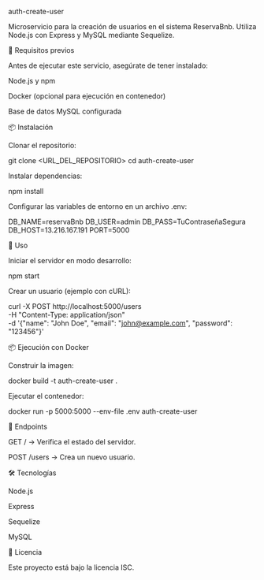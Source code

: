 auth-create-user

Microservicio para la creación de usuarios en el sistema ReservaBnb. Utiliza Node.js con Express y MySQL mediante Sequelize.

🚀 Requisitos previos

Antes de ejecutar este servicio, asegúrate de tener instalado:

Node.js y npm

Docker (opcional para ejecución en contenedor)

Base de datos MySQL configurada

📦 Instalación

Clonar el repositorio:

git clone <URL_DEL_REPOSITORIO>
cd auth-create-user

Instalar dependencias:

npm install

Configurar las variables de entorno en un archivo .env:

DB_NAME=reservaBnb
DB_USER=admin
DB_PASS=TuContraseñaSegura
DB_HOST=13.216.167.191
PORT=5000

🚀 Uso

Iniciar el servidor en modo desarrollo:

npm start

Crear un usuario (ejemplo con cURL):

curl -X POST http://localhost:5000/users \
     -H "Content-Type: application/json" \
     -d '{"name": "John Doe", "email": "john@example.com", "password": "123456"}'

📦 Ejecución con Docker

Construir la imagen:

docker build -t auth-create-user .

Ejecutar el contenedor:

docker run -p 5000:5000 --env-file .env auth-create-user

📌 Endpoints

GET / → Verifica el estado del servidor.

POST /users → Crea un nuevo usuario.

🛠 Tecnologías

Node.js

Express

Sequelize

MySQL

📜 Licencia

Este proyecto está bajo la licencia ISC.
